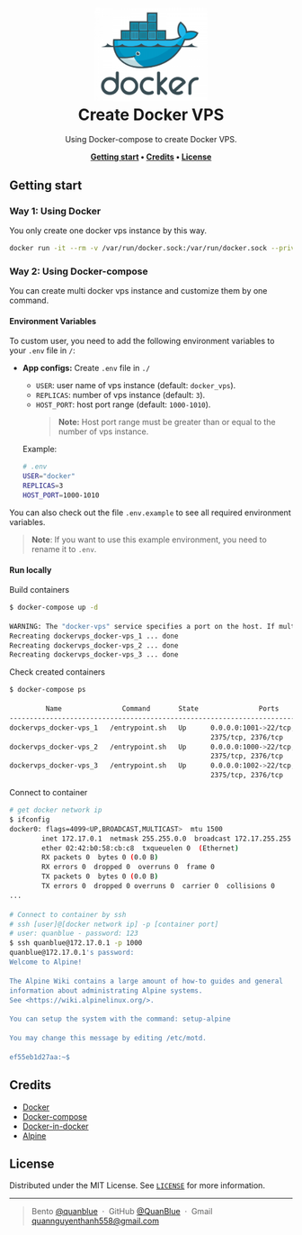 <h1 align="center">
  <img src="./assets/docker-logo.png" alt="icon" width="200"></img>
  <br>
  <b>Create Docker VPS</b>
</h1>

<p align="center">Using Docker-compose to create Docker VPS.</p>

<p align="center">
  <b>
    <a href="#getting-start">Getting start</a> •
    <a href="#credits">Credits</a> •
    <a href="#license">License</a>
  </b>
</p>

## Getting start

### Way 1: Using Docker

You only create one docker vps instance by this way.

```sh
docker run -it --rm -v /var/run/docker.sock:/var/run/docker.sock --privileged docker:dind sh
```

### Way 2: Using Docker-compose

You can create multi docker vps instance and customize them by one command.

#### Environment Variables

To custom user, you need to add the following environment variables to your `.env` file in `/`:

-  **App configs:** Create `.env` file in `./`

   -  `USER`: user name of vps instance (default: `docker_vps`).
   -  `REPLICAS`: number of vps instance (default: `3`).
   -  `HOST_PORT`: host port range (default: `1000-1010`).
      > **Note:** Host port range must be greater than or equal to the number of vps instance.

   Example:

   ```sh
   # .env
   USER="docker"
   REPLICAS=3
   HOST_PORT=1000-1010
   ```

You can also check out the file `.env.example` to see all required environment variables.

> **Note**: If you want to use this example environment, you need to rename it to `.env`.

#### Run locally

Build containers

```sh
$ docker-compose up -d

WARNING: The "docker-vps" service specifies a port on the host. If multiple containers for this service are created on a single host, the port will clash.
Recreating dockervps_docker-vps_1 ... done
Recreating dockervps_docker-vps_2 ... done
Recreating dockervps_docker-vps_3 ... done
```

Check created containers

```sh
$ docker-compose ps

         Name               Command       State               Ports
--------------------------------------------------------------------------------
dockervps_docker-vps_1   /entrypoint.sh   Up      0.0.0.0:1001->22/tcp,
                                                  2375/tcp, 2376/tcp
dockervps_docker-vps_2   /entrypoint.sh   Up      0.0.0.0:1000->22/tcp,
                                                  2375/tcp, 2376/tcp
dockervps_docker-vps_3   /entrypoint.sh   Up      0.0.0.0:1002->22/tcp,
                                                  2375/tcp, 2376/tcp
```

Connect to container

```sh
# get docker network ip
$ ifconfig
docker0: flags=4099<UP,BROADCAST,MULTICAST>  mtu 1500
        inet 172.17.0.1  netmask 255.255.0.0  broadcast 172.17.255.255
        ether 02:42:b0:58:cb:c8  txqueuelen 0  (Ethernet)
        RX packets 0  bytes 0 (0.0 B)
        RX errors 0  dropped 0  overruns 0  frame 0
        TX packets 0  bytes 0 (0.0 B)
        TX errors 0  dropped 0 overruns 0  carrier 0  collisions 0
...

# Connect to container by ssh
# ssh [user]@[docker network ip] -p [container port]
# user: quanblue - password: 123
$ ssh quanblue@172.17.0.1 -p 1000
quanblue@172.17.0.1's password:
Welcome to Alpine!

The Alpine Wiki contains a large amount of how-to guides and general
information about administrating Alpine systems.
See <https://wiki.alpinelinux.org/>.

You can setup the system with the command: setup-alpine

You may change this message by editing /etc/motd.

ef55eb1d27aa:~$

```

## Credits

-  [Docker](https://www.docker.com/)
-  [Docker-compose](https://docs.docker.com/compose/)
-  [Docker-in-docker](https://hub.docker.com/_/docker)
-  [Alpine](https://alpinelinux.org/)

## License

Distributed under the MIT License. See <a href="../LICENSE">`LICENSE`</a> for more information.

---

> Bento [@quanblue](https://bento.me/quanblue) &nbsp;&middot;&nbsp;
> GitHub [@QuanBlue](https://github.com/QuanBlue) &nbsp;&middot;&nbsp; Gmail quannguyenthanh558@gmail.com
